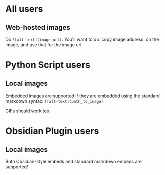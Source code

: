 # All users
## Web-hosted images

Do `![alt-text](image_url)`. You'll want to do 'copy image address' on the image, and use that for the image url.

# Python Script users
## Local images

Embedded images are supported if they are embedded using the standard markdown syntax: `![alt-text](path_to_image)`

GIFs should work too.

# Obsidian Plugin users
## Local images

Both Obsidian-style embeds and standard markdown embeds are supported!
